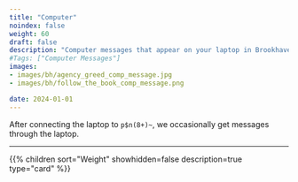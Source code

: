 ```yaml
---
title: "Computer"
noindex: false
weight: 60
draft: false
description: "Computer messages that appear on your laptop in Brookhaven RP by the Agency, Mr. B, and other sources."
#Tags: ["Computer Messages"]
images: 
- images/bh/agency_greed_comp_message.jpg
- images/bh/follow_the_book_comp_message.png

date: 2024-01-01
---
```



After connecting the laptop to `p$n(8+)~`, we occasionally get messages through the laptop.

---

{{% children sort="Weight" showhidden=false description=true type="card" %}}